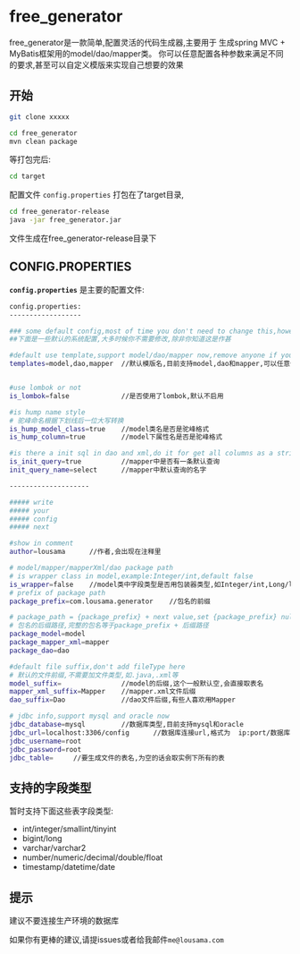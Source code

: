 # free_generator

free_generator是一款简单,配置灵活的代码生成器,主要用于
生成spring MVC + MyBatis框架用的model/dao/mapper类。
你可以任意配置各种参数来满足不同的要求,甚至可以自定义模版来实现自己想要的效果


## 开始
``` bash
git clone xxxxx
```
``` bash
cd free_generator
mvn clean package
```
等打包完后:

``` bash
cd target
```
配置文件 `config.properties` 打包在了target目录,

``` bash
cd free_generator-release
java -jar free_generator.jar
```
文件生成在free_generator-release目录下

## CONFIG.PROPERTIES

**`config.properties`** 是主要的配置文件:

``` bash
config.properties:
------------------

### some default config,most of time you don't need to change this,however,except you really need.
##下面是一些默认的系统配置,大多时候你不需要修改,除非你知道这是作甚

#default use template,support model/dao/mapper now,remove anyone if you don't need
templates=model,dao,mapper  //默认模版名,目前支持model,dao和mapper,可以任意修改,不能为空,自定义的模版名称前缀与默认一致


#use lombok or not
is_lombok=false             //是否使用了lombok,默认不启用

#is hump name style
# 驼峰命名根据下划线后一位大写转换
is_hump_model_class=true    //model类名是否是驼峰格式
is_hump_column=true         //model下属性名是否是驼峰格式

#is there a init sql in dao and xml,do it for get all columns as a string show.
is_init_query=true          //mapper中是否有一条默认查询
init_query_name=select      //mapper中默认查询的名字

--------------------

##### write
##### your
##### config
##### next

#show in comment
author=lousama      //作者,会出现在注释里

# model/mapper/mapperXml/dao package path
# is wrapper class in model,example:Integer/int,default false
is_wrapper=false    //model类中字段类型是否用包装器类型,如Integer/int,Long/long
# prefix of package path
package_prefix=com.lousama.generator    //包名的前缀

# package_path = {package_prefix} + next value,set {package_prefix} null if you wanna define next
# 包名的后缀路径,完整的包名等于package_prefix + 后缀路径
package_model=model
package_mapper_xml=mapper
package_dao=dao

#default file suffix,don't add fileType here
# 默认的文件前缀,不需要加文件类型,如.java,.xml等
model_suffix=               //model的后缀,这个一般默认空,会直接取表名
mapper_xml_suffix=Mapper    //mapper.xml文件后缀
dao_suffix=Dao              //dao文件后缀,有些人喜欢用Mapper

# jdbc info,support mysql and oracle now
jdbc_database=mysql         //数据库类型,目前支持mysql和oracle
jdbc_url=localhost:3306/config      //数据库连接url,格式为  ip:port/数据库实例
jdbc_username=root
jdbc_password=root
jdbc_table=     //要生成文件的表名,为空的话会取实例下所有的表

```

## 支持的字段类型

暂时支持下面这些表字段类型:
- int/integer/smallint/tinyint
- bigint/long
- varchar/varchar2
- number/numeric/decimal/double/float
- timestamp/datetime/date

## 提示

建议不要连接生产环境的数据库

如果你有更棒的建议,请提issues或者给我邮件`me@lousama.com`




